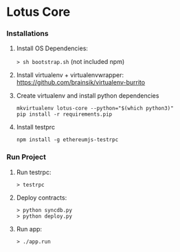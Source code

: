 # Lotus Core #

### Installations

1. Install OS Dependencies:

    `> sh bootstrap.sh` (not included npm)

2. Install virtualenv + virtualenvwrapper: https://github.com/brainsik/virtualenv-burrito

3. Create virtualenv and install python dependencies

    ```
    mkvirtualenv lotus-core --python="$(which python3)"
    pip install -r requirements.pip
    ```

4. Install testprc

    `npm install -g ethereumjs-testrpc`

### Run Project

1. Run testrpc:

     `> testrpc`

2. Deploy contracts:

    ```
    > python syncdb.py
    > python deploy.py
    ```

3. Run app:

     `> ./app.run`
